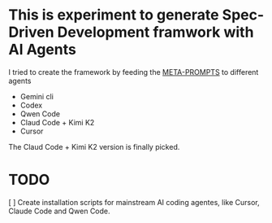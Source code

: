 # This is experiment to generate Spec-Driven Development framwork with AI Agents

I tried to create the framework by feeding the [META-PROMPTS](./META-PROMPTS.md) to different agents

- Gemini cli
- Codex
- Qwen Code
- Claud Code + Kimi K2
- Cursor

The Claud Code + Kimi K2 version is finally picked.

# TODO

[ ] Create installation scripts for mainstream AI coding agentes, like Cursor, Claude Code and Qwen Code.